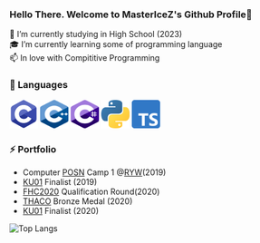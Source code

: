 ### Hello There. Welcome to MasterIceZ's Github Profile👋
 
 🏫 I’m currently studying in High School (2023)<br>
 🎓 I’m currently learning some of programming language <br>
 📫 In love with Compititive Programming<br>
### 💬 Languages
<img src="https://github.com/MasterIceZ/MasterIceZ/blob/master/C.png" width="50" height="50"> <img src="https://github.com/MasterIceZ/MasterIceZ/blob/master/cpp.png" width="50" height="50"> <img src="https://github.com/MasterIceZ/MasterIceZ/blob/master/Cs.png" width="50" height="50"> <img src="https://github.com/MasterIceZ/MasterIceZ/blob/master/python.png" width="50" height="50"> <img src="https://github.com/MasterIceZ/MasterIceZ/blob/master/Ts.png" width="50" height="50">

### ⚡ Portfolio
 - Computer [POSN](https://www.posn.or.th) Camp 1 @[RYW](https://www.rayongwit.ac.th)(2019)
 - [KU01](https://www.ku01.org) Finalist (2019)
 - [FHC2020](https://www.facebook.com/codingcompetitions/hacker-cup/) Qualification Round(2020)
 - [THACO](https://www.thaco.tech) Bronze Medal (2020)
 - [KU01](https://www.ku01.org) Finalist (2020)
 
<!--
![Top Langs](https://github-readme-stats.vercel.app/api/top-langs/?username=MasterIceZ&layout=compact)
-->
![Top Langs](https://github-readme-stats.vercel.app/api/top-langs/?username=MasterIceZ&langs_count=8)
